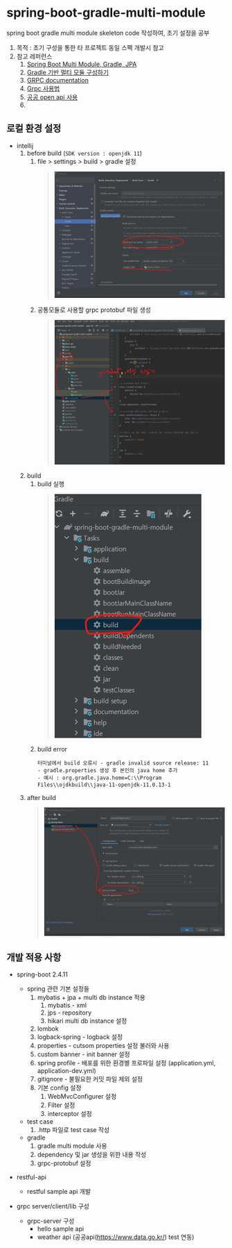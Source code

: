 # spring-boot-gradle-multi-module 
spring boot gradle multi module skeleton code 작성하여, 초기 설정을 공부
1. 목적 : 초기 구성을 통한 타 프로젝트 동일 스펙 개발시 참고
2. 참고 레퍼런스
    1. [Spring Boot Multi Module, Gradle, JPA](https://youngthugg.tistory.com/37)
    2. [Gradle 기반 멀티 모듈 구성하기](https://cheese10yun.github.io/gradle-multi-module/)
    3. [GRPC documentation](https://grpc.io/docs/languages/java/)
    4. [Grpc 사용법](https://velog.io/@chb1828/Spring-boot%EB%A1%9C-Grpc%EB%A5%BC-%EC%82%AC%EC%9A%A9%ED%95%B4%EB%B3%B4%EC%9E%90)
    5. [공공 open api 사용](https://oopsys.tistory.com/265)
    6. 


## 로컬 환경 설정
* intellij
    1. before build (```SDK version : openjdk 11```)
       1. file > settings > build > gradle 설정
          > ![.extensions](desc/before-build.png)
       2. 공통모듈로 사용할 grpc protobuf 파일 생성 
          > ![.extensions](desc/before-build2.png)
    2. build
       1. build 실행
          > ![.extensions](desc/before-build3.png)
       2. build error
          ````
          터미널에서 build 오류시 - gradle invalid source release: 11
          - gradle.properties 생성 후 본인의 java home 추가
          - 예시 : org.gradle.java.home=C:\\Program Files\\ojdkbuild\\java-11-openjdk-11.0.13-1 
          ````
    3. after build
       > ![after-build.PNG](desc/after-build.png)

## 개발 적용 사항
* spring-boot 2.4.11
    * spring 관련 기본 설정들
        1. mybatis + jpa + multi db instance 적용
            1. mybatis - xml
            2. jps - repository
            3. hikari multi db instance 설정
        2. lombok
        3. logback-spring - logback 설정
        4. properties - cutsom properties 설정 불러와 사용
        5. custom banner - init banner 설정
        6. spring profile - 배포를 위한 환경별 프로파일 설정 (application.yml, application-dev.yml)
        7. gitignore - 불필요한 커밋 파일 제외 설정
        8. 기본 config 설정
            1. WebMvcConfigurer 설정
            2. Filter 설정
            3. interceptor 설정
    * test case
        1. .http 파일로 test case 작성
    * gradle
        1. gradle multi module 사용
        2. dependency 및 jar 생성을 위한 내용 작성
        3. grpc-protobuf 설정
      
* restful-api
    * restful sample api 개발

* grpc server/client/lib 구성
  * grpc-server 구성
    * hello sample api
    * weather api (공공api(https://www.data.go.kr/) test 연동)
    

